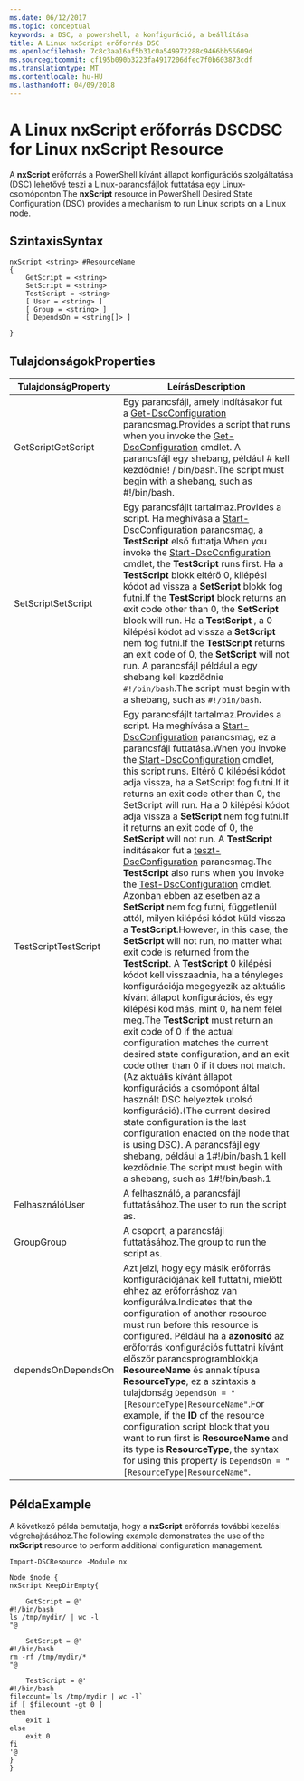 ```yaml
---
ms.date: 06/12/2017
ms.topic: conceptual
keywords: a DSC, a powershell, a konfiguráció, a beállítása
title: A Linux nxScript erőforrás DSC
ms.openlocfilehash: 7c8c3aa16af5b31c0a549972288c9466bb56609d
ms.sourcegitcommit: cf195b090b3223fa4917206dfec7f0b603873cdf
ms.translationtype: MT
ms.contentlocale: hu-HU
ms.lasthandoff: 04/09/2018
---
```

# <a name="dsc-for-linux-nxscript-resource"></a><span data-ttu-id="90197-103">A Linux nxScript erőforrás DSC</span><span class="sxs-lookup"><span data-stu-id="90197-103">DSC for Linux nxScript Resource</span></span>

<span data-ttu-id="90197-104">A **nxScript** erőforrás a PowerShell kívánt állapot konfigurációs szolgáltatása (DSC) lehetővé teszi a Linux-parancsfájlok futtatása egy Linux-csomóponton.</span><span class="sxs-lookup"><span data-stu-id="90197-104">The **nxScript** resource in PowerShell Desired State Configuration (DSC) provides a mechanism to run Linux scripts on a Linux node.</span></span>

## <a name="syntax"></a><span data-ttu-id="90197-105">Szintaxis</span><span class="sxs-lookup"><span data-stu-id="90197-105">Syntax</span></span>

```
nxScript <string> #ResourceName
{
    GetScript = <string>
    SetScript = <string>
    TestScript = <string>
    [ User = <string> ]
    [ Group = <string> ]
    [ DependsOn = <string[]> ]

}
```

## <a name="properties"></a><span data-ttu-id="90197-106">Tulajdonságok</span><span class="sxs-lookup"><span data-stu-id="90197-106">Properties</span></span>

|  <span data-ttu-id="90197-107">Tulajdonság</span><span class="sxs-lookup"><span data-stu-id="90197-107">Property</span></span> |  <span data-ttu-id="90197-108">Leírás</span><span class="sxs-lookup"><span data-stu-id="90197-108">Description</span></span> |
|---|---|
| <span data-ttu-id="90197-109">GetScript</span><span class="sxs-lookup"><span data-stu-id="90197-109">GetScript</span></span>| <span data-ttu-id="90197-110">Egy parancsfájl, amely indításakor fut a [Get-DscConfiguration](https://technet.microsoft.com/en-us/library/dn521625.aspx) parancsmag.</span><span class="sxs-lookup"><span data-stu-id="90197-110">Provides a script that runs when you invoke the [Get-DscConfiguration](https://technet.microsoft.com/en-us/library/dn521625.aspx) cmdlet.</span></span> <span data-ttu-id="90197-111">A parancsfájl egy shebang, például # kell kezdődnie! / bin/bash.</span><span class="sxs-lookup"><span data-stu-id="90197-111">The script must begin with a shebang, such as #!/bin/bash.</span></span>|
| <span data-ttu-id="90197-112">SetScript</span><span class="sxs-lookup"><span data-stu-id="90197-112">SetScript</span></span>| <span data-ttu-id="90197-113">Egy parancsfájlt tartalmaz.</span><span class="sxs-lookup"><span data-stu-id="90197-113">Provides a script.</span></span> <span data-ttu-id="90197-114">Ha meghívása a [Start-DscConfiguration](https://technet.microsoft.com/en-us/library/dn521623.aspx) parancsmag, a **TestScript** első futtatja.</span><span class="sxs-lookup"><span data-stu-id="90197-114">When you invoke the [Start-DscConfiguration](https://technet.microsoft.com/en-us/library/dn521623.aspx) cmdlet, the **TestScript** runs first.</span></span> <span data-ttu-id="90197-115">Ha a **TestScript** blokk eltérő 0, kilépési kódot ad vissza a **SetScript** blokk fog futni.</span><span class="sxs-lookup"><span data-stu-id="90197-115">If the **TestScript** block returns an exit code other than 0, the **SetScript** block will run.</span></span> <span data-ttu-id="90197-116">Ha a **TestScript** , a 0 kilépési kódot ad vissza a **SetScript** nem fog futni.</span><span class="sxs-lookup"><span data-stu-id="90197-116">If the **TestScript** returns an exit code of 0, the **SetScript** will not run.</span></span> <span data-ttu-id="90197-117">A parancsfájl például a egy shebang kell kezdődnie `#!/bin/bash`.</span><span class="sxs-lookup"><span data-stu-id="90197-117">The script must begin with a shebang, such as `#!/bin/bash`.</span></span>|
| <span data-ttu-id="90197-118">TestScript</span><span class="sxs-lookup"><span data-stu-id="90197-118">TestScript</span></span>| <span data-ttu-id="90197-119">Egy parancsfájlt tartalmaz.</span><span class="sxs-lookup"><span data-stu-id="90197-119">Provides a script.</span></span> <span data-ttu-id="90197-120">Ha meghívása a [Start-DscConfiguration](https://technet.microsoft.com/en-us/library/dn521623.aspx) parancsmag, ez a parancsfájl futtatása.</span><span class="sxs-lookup"><span data-stu-id="90197-120">When you invoke the [Start-DscConfiguration](https://technet.microsoft.com/en-us/library/dn521623.aspx) cmdlet, this script runs.</span></span> <span data-ttu-id="90197-121">Eltérő 0 kilépési kódot adja vissza, ha a SetScript fog futni.</span><span class="sxs-lookup"><span data-stu-id="90197-121">If it returns an exit code other than 0, the SetScript will run.</span></span> <span data-ttu-id="90197-122">Ha a 0 kilépési kódot adja vissza a **SetScript** nem fog futni.</span><span class="sxs-lookup"><span data-stu-id="90197-122">If it returns an exit code of 0, the **SetScript** will not run.</span></span> <span data-ttu-id="90197-123">A **TestScript** indításakor fut a [teszt-DscConfiguration](https://technet.microsoft.com/en-us/library/dn407382.aspx) parancsmag.</span><span class="sxs-lookup"><span data-stu-id="90197-123">The **TestScript** also runs when you invoke the [Test-DscConfiguration](https://technet.microsoft.com/en-us/library/dn407382.aspx) cmdlet.</span></span> <span data-ttu-id="90197-124">Azonban ebben az esetben az a **SetScript** nem fog futni, függetlenül attól, milyen kilépési kódot küld vissza a **TestScript**.</span><span class="sxs-lookup"><span data-stu-id="90197-124">However, in this case, the **SetScript** will not run, no matter what exit code is returned from the **TestScript**.</span></span> <span data-ttu-id="90197-125">A **TestScript** 0 kilépési kódot kell visszaadnia, ha a tényleges konfigurációja megegyezik az aktuális kívánt állapot konfigurációs, és egy kilépési kód más, mint 0, ha nem felel meg.</span><span class="sxs-lookup"><span data-stu-id="90197-125">The **TestScript** must return an exit code of 0 if the actual configuration matches the current desired state configuration, and an exit code other than 0 if it does not match.</span></span> <span data-ttu-id="90197-126">(Az aktuális kívánt állapot konfigurációs a csomópont által használt DSC helyeztek utolsó konfiguráció).</span><span class="sxs-lookup"><span data-stu-id="90197-126">(The current desired state configuration is the last configuration enacted on the node that is using DSC).</span></span> <span data-ttu-id="90197-127">A parancsfájl egy shebang, például a 1#!/bin/bash.1 kell kezdődnie.</span><span class="sxs-lookup"><span data-stu-id="90197-127">The script must begin with a shebang, such as 1#!/bin/bash.1</span></span>|
| <span data-ttu-id="90197-128">Felhasználó</span><span class="sxs-lookup"><span data-stu-id="90197-128">User</span></span>| <span data-ttu-id="90197-129">A felhasználó, a parancsfájl futtatásához.</span><span class="sxs-lookup"><span data-stu-id="90197-129">The user to run the script as.</span></span>|
| <span data-ttu-id="90197-130">Group</span><span class="sxs-lookup"><span data-stu-id="90197-130">Group</span></span>| <span data-ttu-id="90197-131">A csoport, a parancsfájl futtatásához.</span><span class="sxs-lookup"><span data-stu-id="90197-131">The group to run the script as.</span></span>|
| <span data-ttu-id="90197-132">dependsOn</span><span class="sxs-lookup"><span data-stu-id="90197-132">DependsOn</span></span> | <span data-ttu-id="90197-133">Azt jelzi, hogy egy másik erőforrás konfigurációjának kell futtatni, mielőtt ehhez az erőforráshoz van konfigurálva.</span><span class="sxs-lookup"><span data-stu-id="90197-133">Indicates that the configuration of another resource must run before this resource is configured.</span></span> <span data-ttu-id="90197-134">Például ha a **azonosító** az erőforrás konfigurációs futtatni kívánt először parancsprogramblokkja **ResourceName** és annak típusa **ResourceType**, ez a szintaxis a tulajdonság `DependsOn = "[ResourceType]ResourceName"`.</span><span class="sxs-lookup"><span data-stu-id="90197-134">For example, if the **ID** of the resource configuration script block that you want to run first is **ResourceName** and its type is **ResourceType**, the syntax for using this property is `DependsOn = "[ResourceType]ResourceName"`.</span></span>|

## <a name="example"></a><span data-ttu-id="90197-135">Példa</span><span class="sxs-lookup"><span data-stu-id="90197-135">Example</span></span>

<span data-ttu-id="90197-136">A következő példa bemutatja, hogy a **nxScript** erőforrás további kezelési végrehajtásához.</span><span class="sxs-lookup"><span data-stu-id="90197-136">The following example demonstrates the use of the **nxScript** resource to perform additional configuration management.</span></span>

```
Import-DSCResource -Module nx

Node $node {
nxScript KeepDirEmpty{

    GetScript = @"
#!/bin/bash
ls /tmp/mydir/ | wc -l
"@

    SetScript = @"
#!/bin/bash
rm -rf /tmp/mydir/*
"@

    TestScript = @'
#!/bin/bash
filecount=`ls /tmp/mydir | wc -l`
if [ $filecount -gt 0 ]
then
    exit 1
else
    exit 0
fi
'@
}
}
```